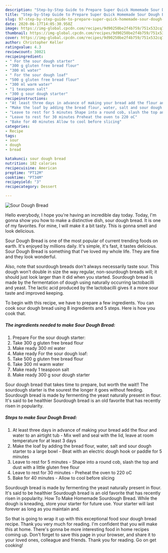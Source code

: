 ```yaml
---
description: "Step-by-Step Guide to Prepare Super Quick Homemade Sour Dough Bread"
title: "Step-by-Step Guide to Prepare Super Quick Homemade Sour Dough Bread"
slug: 97-step-by-step-guide-to-prepare-super-quick-homemade-sour-dough-bread
date: 2020-06-17T14:05:30.958Z
image: https://img-global.cpcdn.com/recipes/9d90250be2f4b759/751x532cq70/sour-dough-bread-recipe-main-photo.jpg
thumbnail: https://img-global.cpcdn.com/recipes/9d90250be2f4b759/751x532cq70/sour-dough-bread-recipe-main-photo.jpg
cover: https://img-global.cpcdn.com/recipes/9d90250be2f4b759/751x532cq70/sour-dough-bread-recipe-main-photo.jpg
author: Christopher Keller
ratingvalue: 4.3
reviewcount: 30021
recipeingredient:
- " For the sour dough starter"
- "300 g gluten free bread flour"
- "300 ml water"
- " For the sour dough loaf"
- "500 g gluten free bread flour"
- "300 ml warm water"
- "1 teaspoon salt"
- "300 g sour dough starter"
recipeinstructions:
- "At least three days in advance of making your bread add the flour and water to an airtight tub Mix well and seal with the lid, leave at room temperature for at least 3 days"
- "Make the loaf by adding the bread flour, water, salt and sour dough starter to a large bowl Beat with an electric dough hook or paddle for 5 minutes"
- "Leave to rest for 5 minutes Shape into a round cob, slash the top and dust with a little gluten free flour"
- "Leave to rest for 30 minutes Preheat the oven to 220 oC"
- "Bake for 40 minutes Allow to cool before slicing"
categories:
- Recipe
tags:
- sour
- dough
- bread

katakunci: sour dough bread 
nutrition: 182 calories
recipecuisine: American
preptime: "PT12M"
cooktime: "PT34M"
recipeyield: "3"
recipecategory: Dessert

---
```



![Sour Dough Bread](https://img-global.cpcdn.com/recipes/9d90250be2f4b759/751x532cq70/sour-dough-bread-recipe-main-photo.jpg)

Hello everybody, I hope you're having an incredible day today. Today, I'm gonna show you how to make a distinctive dish, sour dough bread. It is one of my favorites. For mine, I will make it a bit tasty. This is gonna smell and look delicious.

Sour Dough Bread is one of the most popular of current trending foods on earth. It's enjoyed by millions daily. It's simple, it's fast, it tastes delicious. Sour Dough Bread is something that I've loved my whole life. They are fine and they look wonderful.

Also, note that sourdough breads don&#39;t always necessarily taste sour. This dough won&#39;t double in size the way regular, non-sourdough breads will; it should just look larger than it did when you started. Sourdough bread is made by the fermentation of dough using naturally occurring lactobacilli and yeast. The lactic acid produced by the lactobacilli gives it a more sour taste and improved keeping.


To begin with this recipe, we have to prepare a few ingredients. You can cook sour dough bread using 8 ingredients and 5 steps. Here is how you cook that.

<!--inarticleads1-->

##### The ingredients needed to make Sour Dough Bread:

1. Prepare  For the sour dough starter:
1. Take 300 g gluten free bread flour
1. Make ready 300 ml water
1. Make ready  For the sour dough loaf:
1. Take 500 g gluten free bread flour
1. Take 300 ml warm water
1. Make ready 1 teaspoon salt
1. Make ready 300 g sour dough starter


Sour dough bread that takes time to prepare, but worth the wait!! The sourdough starter is the sourest the longer it goes without feeding. Sourdough bread is made by fermenting the yeast naturally present in flour. It&#39;s said to be healthier Sourdough bread is an old favorite that has recently risen in popularity. 

<!--inarticleads2-->

##### Steps to make Sour Dough Bread:

1. At least three days in advance of making your bread add the flour and water to an airtight tub - Mix well and seal with the lid, leave at room temperature for at least 3 days
1. Make the loaf by adding the bread flour, water, salt and sour dough starter to a large bowl - Beat with an electric dough hook or paddle for 5 minutes
1. Leave to rest for 5 minutes - Shape into a round cob, slash the top and dust with a little gluten free flour
1. Leave to rest for 30 minutes - Preheat the oven to 220 oC
1. Bake for 40 minutes - Allow to cool before slicing


Sourdough bread is made by fermenting the yeast naturally present in flour. It&#39;s said to be healthier Sourdough bread is an old favorite that has recently risen in popularity. How To Make Homemade Sourdough Bread. While the dough is kneading, store your starter for future use. Your starter will last forever as long as you maintain and. 

So that is going to wrap it up with this exceptional food sour dough bread recipe. Thank you very much for reading. I'm confident that you will make this at home. There's gonna be more interesting food in home recipes coming up. Don't forget to save this page in your browser, and share it to your loved ones, colleague and friends. Thank you for reading. Go on get cooking!
